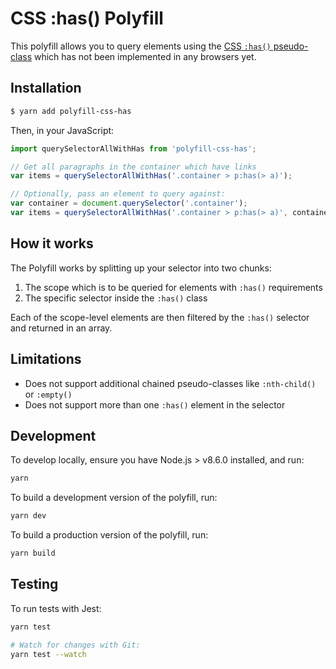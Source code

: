 # CSS :has() Polyfill

This polyfill allows you to query elements using the [CSS `:has()` pseudo-class](https://developer.mozilla.org/en-US/docs/Web/CSS/:has) which has not been implemented in any browsers yet.

## Installation

```sh
$ yarn add polyfill-css-has
```

Then, in your JavaScript:

```js
import querySelectorAllWithHas from 'polyfill-css-has';

// Get all paragraphs in the container which have links
var items = querySelectorAllWithHas('.container > p:has(> a)');

// Optionally, pass an element to query against:
var container = document.querySelector('.container');
var items = querySelectorAllWithHas('.container > p:has(> a)', container);
```

## How it works

The Polyfill works by splitting up your selector into two chunks:

1.  The scope which is to be queried for elements with `:has()` requirements
1.  The specific selector inside the `:has()` class

Each of the scope-level elements are then filtered by the `:has()` selector and returned in an array.

## Limitations

* Does not support additional chained pseudo-classes like `:nth-child()` or `:empty()`
* Does not support more than one `:has()` element in the selector

## Development

To develop locally, ensure you have Node.js > v8.6.0 installed, and run:

```sh
yarn
```

To build a development version of the polyfill, run:

```sh
yarn dev
```

To build a production version of the polyfill, run:

```sh
yarn build
```

## Testing

To run tests with Jest:

```sh
yarn test

# Watch for changes with Git:
yarn test --watch
```
